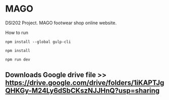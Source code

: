 # MAGO
DSI202 Project. MAGO footwear shop online website.

How to run

```
npm install --global gulp-cli
```


```
npm install
```

```
npm run dev
```

## Downloads Google drive file >> https://drive.google.com/drive/folders/1iKAPTJgQHKGy-M24Ly6dSbCKszNJJHnQ?usp=sharing

